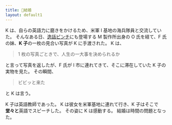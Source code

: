 ```yaml
---
title: 💍結婚
layout: default1
---
```

K は、自らの英語力に磨きをかけるため、米軍 I 基地の海兵隊員と交流していた。
そんなある日、[逸話ピンチ](h)にも登場する M 製作所出身の O 氏を経て、F 氏の妹、**K 子**の一枚の見合い写真が K に手渡された。
K は、

> 1 枚の写真ごときで、人生の一大事を決められるか

と言って写真を返したが、F 氏が I 市に連れてきて、そこに滞在していた K 子の実物を見た。
その瞬間、

> ビビッと来た

と K は言う。

K 子は英語教師であった。
K は彼女を米軍基地に連れて行き、K 子はそこで**堂々と**英語でスピーチした。
その姿に K は感動する。
結婚は時間の問題となった。